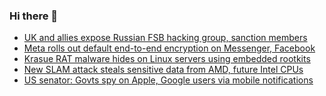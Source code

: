 ### Hi there 👋

<!--START_SECTION:feed-->
* [UK and allies expose Russian FSB hacking group, sanction members](https://www.bleepingcomputer.com/news/security/uk-and-allies-expose-russian-fsb-hacking-group-sanction-members/)
* [Meta rolls out default end-to-end encryption on Messenger, Facebook](https://www.bleepingcomputer.com/news/security/meta-rolls-out-default-end-to-end-encryption-on-messenger-facebook/)
* [Krasue RAT malware hides on Linux servers using embedded rootkits](https://www.bleepingcomputer.com/news/security/krasue-rat-malware-hides-on-linux-servers-using-embedded-rootkits/)
* [New SLAM attack steals sensitive data from AMD, future Intel CPUs](https://www.bleepingcomputer.com/news/security/new-slam-attack-steals-sensitive-data-from-amd-future-intel-cpus/)
* [US senator: Govts spy on Apple, Google users via mobile notifications](https://www.bleepingcomputer.com/news/security/us-senator-govts-spy-on-apple-google-users-via-mobile-notifications/)
<!--END_SECTION:feed-->

<!--
**frankenk/frankenk** is a ✨ _special_ ✨ repository because its `README.md` (this file) appears on your GitHub profile.

Here are some ideas to get you started:

- 🔭 I’m currently working on ...
- 🌱 I’m currently learning ...
- 👯 I’m looking to collaborate on ...
- 🤔 I’m looking for help with ...
- 💬 Ask me about ...
- 📫 How to reach me: ...
- 😄 Pronouns: ...
- ⚡ Fun fact: ...
-->




